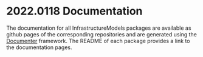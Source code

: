 # 2022.0118 Documentation

The documentation for all InfrastructureModels packages are available as github pages of the corresponding repositories and are generated using the [Documenter](https://github.com/JuliaDocs/Documenter.jl) framework.  The README of each package provides a link to the documentation pages.
